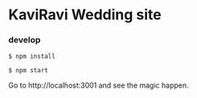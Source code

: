 # KaviRavi Wedding site

### develop
`$ npm install`

`$ npm start`

Go to http://localhost:3001 and see the magic happen.

